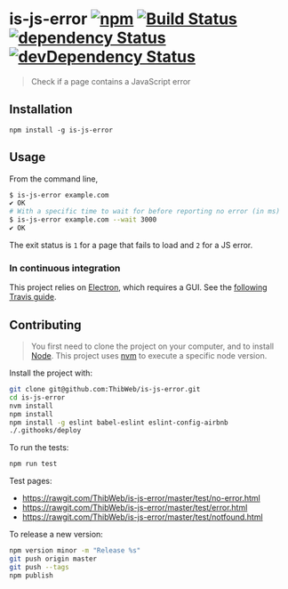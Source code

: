 is-js-error [![npm](https://img.shields.io/npm/v/is-js-error.svg?style=flat-square)](https://www.npmjs.com/package/is-js-error) [![Build Status](https://img.shields.io/travis/ThibWeb/is-js-error.svg?style=flat-square)](https://travis-ci.org/ThibWeb/is-js-error) [![dependency Status](https://img.shields.io/david/ThibWeb/is-js-error.svg?style=flat-square)](https://david-dm.org/ThibWeb/is-js-error) [![devDependency Status](https://img.shields.io/david/dev/ThibWeb/is-js-error.svg?style=flat-square)](https://david-dm.org/ThibWeb/is-js-error)
==========

> Check if a page contains a JavaScript error

## Installation

`npm install -g is-js-error`

## Usage

From the command line,

```sh
$ is-js-error example.com
✔ OK
# With a specific time to wait for before reporting no error (in ms)
$ is-js-error example.com --wait 3000
✔ OK
```

The exit status is `1` for a page that fails to load and `2` for a JS error.

### In continuous integration

This project relies on [Electron](https://github.com/atom/electron), which requires a GUI. See the [following Travis guide](http://docs.travis-ci.com/user/gui-and-headless-browsers/).

## Contributing

> You first need to clone the project on your computer, and to install [Node](https://nodejs.org). This project uses [nvm](https://github.com/creationix/nvm) to execute a specific node version.

Install the project with:

```sh
git clone git@github.com:ThibWeb/is-js-error.git
cd is-js-error
nvm install
npm install
npm install -g eslint babel-eslint eslint-config-airbnb
./.githooks/deploy
```

To run the tests:

```sh
npm run test
```

Test pages:

- https://rawgit.com/ThibWeb/is-js-error/master/test/no-error.html
- https://rawgit.com/ThibWeb/is-js-error/master/test/error.html
- https://rawgit.com/ThibWeb/is-js-error/master/test/notfound.html

To release a new version:

```sh
npm version minor -m "Release %s"
git push origin master
git push --tags
npm publish
```
